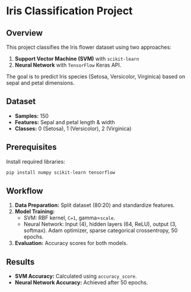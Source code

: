 # Iris Classification Project

## Overview
This project classifies the Iris flower dataset using two approaches:
1. **Support Vector Machine (SVM)** with `scikit-learn`
2. **Neural Network** with `TensorFlow` Keras API.

The goal is to predict Iris species (Setosa, Versicolor, Virginica) based on sepal and petal dimensions.

## Dataset
- **Samples:** 150
- **Features:** Sepal and petal length & width
- **Classes:** 0 (Setosa), 1 (Versicolor), 2 (Virginica)

## Prerequisites
Install required libraries:
```bash
pip install numpy scikit-learn tensorflow
```

## Workflow
1. **Data Preparation:** Split dataset (80:20) and standardize features.
2. **Model Training:**
   - SVM: RBF kernel, `C=1`, gamma=`scale`.
   - Neural Network: Input (4), hidden layers (64, ReLU), output (3, softmax). Adam optimizer, sparse categorical crossentropy, 50 epochs.
3. **Evaluation:** Accuracy scores for both models.

## Results
- **SVM Accuracy:** Calculated using `accuracy_score`.
- **Neural Network Accuracy:** Achieved after 50 epochs.

